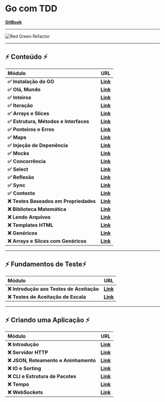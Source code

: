 # Go com TDD

[**GitBook**](https://quii.gitbook.io/learn-go-with-tests)

___

![Red Green Refactor](https://3903010379-files.gitbook.io/~/files/v0/b/gitbook-x-prod.appspot.com/o/spaces%2F-L9Tqx5WSaiE4u24Pk05-2910905616%2Fuploads%2Fgit-blob-cad524fa8cb34476d131615dfd4861f9aa63a7c4%2Fred-green-blue-gophers-smaller.png?alt=media)

___

## ⚡️ Conteúdo ⚡️
|                  Módulo                 |                                                         URL                                                         |
|:----------------------------------------|---------------------------------------------------------------------------------------------------------------------|
| **✅ Instalação do GO**                 | [**Link**](https://quii.gitbook.io/learn-go-with-tests/go-fundamentals/install-go)                                 |
| **✅ Olá, Mundo**                       | [**Link**](https://quii.gitbook.io/learn-go-with-tests/go-fundamentals/hello-world)                                |
| **✅ Inteiros**                         | [**Link**](https://quii.gitbook.io/learn-go-with-tests/go-fundamentals/integers)                                   |
| **✅ Iteração**                         | [**Link**](https://quii.gitbook.io/learn-go-with-tests/go-fundamentals/iteration)                                  |
| **✅ Arrays e Slices**                  | [**Link**](https://quii.gitbook.io/learn-go-with-tests/go-fundamentals/arrays-and-slices)                          |
| **✅ Estrutura, Métodos e Interfaces**  | [**Link**](https://quii.gitbook.io/learn-go-with-tests/go-fundamentals/structs-methods-and-interfaces)             |
| **✅ Ponteiros e Erros**                | [**Link**](https://quii.gitbook.io/learn-go-with-tests/go-fundamentals/pointers-and-errors)                        |
| **✅ Maps**                             | [**Link**](https://quii.gitbook.io/learn-go-with-tests/go-fundamentals/maps)                                       |
| **✅ Injeção de Depenência**            | [**Link**](https://quii.gitbook.io/learn-go-with-tests/go-fundamentals/dependency-injection)                       |
| **✅ Mocks**                            | [**Link**](https://quii.gitbook.io/learn-go-with-tests/go-fundamentals/mocking)                                    |
| **✅ Concorrência**                     | [**Link**](https://quii.gitbook.io/learn-go-with-tests/go-fundamentals/concurrency)                                |
| **✅ Select**                           | [**Link**](https://quii.gitbook.io/learn-go-with-tests/go-fundamentals/select)                                     |
| **✅ Reflexão**                         | [**Link**](https://quii.gitbook.io/learn-go-with-tests/go-fundamentals/reflection)                                 |
| **✅ Sync**                             | [**Link**](https://quii.gitbook.io/learn-go-with-tests/go-fundamentals/sync)                                       |
| **✅ Contexto**                         | [**Link**](https://quii.gitbook.io/learn-go-with-tests/go-fundamentals/context)                                    |
| **❌ Testes Baseados em Propriedades**  | [**Link**](https://quii.gitbook.io/learn-go-with-tests/go-fundamentals/roman-numerals)                             |
| **❌ Biblioteca Matemática**            | [**Link**](https://quii.gitbook.io/learn-go-with-tests/go-fundamentals/math)                                       |
| **❌ Lendo Arquivos**                   | [**Link**](https://quii.gitbook.io/learn-go-with-tests/go-fundamentals/reading-files)                              |
| **❌ Templates HTML**                   | [**Link**](https://quii.gitbook.io/learn-go-with-tests/go-fundamentals/html-templates)                             |
| **❌ Genéricos**                        | [**Link**](https://quii.gitbook.io/learn-go-with-tests/go-fundamentals/generics)                                   |
| **❌ Arrays e Slices com Genéricos**    | [**Link**](https://quii.gitbook.io/learn-go-with-tests/go-fundamentals/revisiting-arrays-and-slices-with-generics) |

___

## ⚡️ Fundamentos de Teste⚡️
|                 Módulo                    |                                                URL                                                     |
|:------------------------------------------|--------------------------------------------------------------------------------------------------------|
| **❌ Introdução aos Testes de Aceitação** | [**Link**](https://quii.gitbook.io/learn-go-with-tests/testing-fundamentals/intro-to-acceptance-tests) |
| **❌ Testes de Aceitação de Escala**      | [**Link**](https://quii.gitbook.io/learn-go-with-tests/testing-fundamentals/scaling-acceptance-tests)  |

___

## ⚡️ Criando uma Aplicação ⚡️
|                 Módulo                 |                                                URL                                       |
|:---------------------------------------|------------------------------------------------------------------------------------------|
| **❌ Introdução**                     | [**Link**](https://quii.gitbook.io/learn-go-with-tests/build-an-application/app-intro)    |
| **❌ Servidor HTTP**                  | [**Link**](https://quii.gitbook.io/learn-go-with-tests/build-an-application/http-server)  |
| **❌ JSON, Roteamento e Aninhamento** | [**Link**](https://quii.gitbook.io/learn-go-with-tests/build-an-application/json)         |
| **❌ IO e Sorting**                   | [**Link**](https://quii.gitbook.io/learn-go-with-tests/build-an-application/io)           |
| **❌ CLI e Estrutura de Pacotes**     | [**Link**](https://quii.gitbook.io/learn-go-with-tests/build-an-application/command-line) |
| **❌ Tempo**                          | [**Link**](https://quii.gitbook.io/learn-go-with-tests/build-an-application/time)         |
| **❌ WebSockets**                     | [**Link**](https://quii.gitbook.io/learn-go-with-tests/build-an-application/websockets)   |
